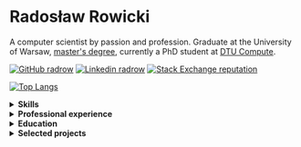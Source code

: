 # Radosław Rowicki

A computer scientist by passion and profession. Graduate at the University of Warsaw, [master's degree](https://github.com/radrow/masters-thesis), currently a PhD student at [DTU Compute](https://www.compute.dtu.dk/).

[![GitHub radrow](https://img.shields.io/github/followers/radrow?label=follow&style=social&cacheSeconds=86400)](https://github.com/radrow)
[![Linkedin radrow](https://img.shields.io/badge/-Linkedin-blue?style=flat-square&logo=Linkedin&logoColor=white&link=https://www.linkedin.com/in/radrow-85ab63b4&cacheSeconds=864000)](https://www.linkedin.com/in/radrow)
[![Stack Exchange reputation](https://img.shields.io/stackexchange/stackoverflow/r/4400060)](https://stackoverflow.com/users/4400060/radrow?tab=profile)

[![Top Langs](https://github-readme-stats.vercel.app/api/top-langs/?username=radrow&layout=compact&hide=TeX,HTML&theme=dark)](https://github.com/anuraghazra/github-readme-stats)


<details>
<summary><b>Skills</b></summary>
  
### Areas

- Functional programming
- Compiler construction
- Type theory
- Blockchain
- Formal verification

### Technologies & lanugages

- **Advanced:** Haskell, Erlang
- **Semi-advanced:** C#, Rust
- **Intermediate:** Python, Prolog, Coq

### Natural languages

- **Mothertongue:** Polish
- **Fluent:** English
- **Communicative:** German
  
<hr>
</details>

<details>
<summary><b>Professional experience</b></summary>

### 2023–present — PhD Student at **DTU Compute**

- Researching methods for verification of distributed systems
- Teaching assistance in computer science master's courses
  
### 2019–present — Erlang Developer at **æternity blockchain**

- Developing a compiler for a smart contract language
- Developing tooling for smart contract development
- Developing a virtual machine for smart contracts
- Conducting technical interviews and onboarding new members
  
### 2021–2022 — Software Engineer at **Microsoft Corporation**

- Developed the server behind Business Central 365
- Maintained site reliability
  
### 2018 — Haskell & Elm Developer Intern at **Vacation Labs**
  
- Introduced a new booking infra for the company's services
- Introduced Elm to the codebase

<hr>
</details>

<details>
<summary><b>Education</b></summary>

### 2023–2026 (est.) Technical University of Denmark

- Research project: "Hyben - Hybrid Verification of Heterogeneous Message-Passing Applications"

### 2019–2022 University of Warsaw

Master's degree in computer science.
  
- Thesis: [Liquid types for verification of smart contracts](https://students.mimuw.edu.pl/~radrow/master.pdf)
- Grade: Very Good (5 in a 2–5 scale)
  
### 2020–2021 Ludwig Maximilian University of Munich

Student exchange programme

### 2016–2019 University of Warsaw

Bachelor's degree in computer science
  
- Thesis: [Variational autoencoder for collaborative filtering - implementation and performance optimization](https://students.mimuw.edu.pl/~radrow/bachelor.pdf)
- Grade: Good (4 in a 2–5 scale)

<hr>
</details>


<details>
<summary><b>Selected projects</b></summary>

### Work related

- [`aesophia`](https://github.com/aeternity/aesophia) — I took part in development of the Sophia language for the [æternity blockchain](aeternity.com) smart contract development.
- [`aerepl`](https://github.com//aeternity/aerepl) — A Read-Eval-Print Loop for the Sophia language.
- [`erlscripten`](https://github.com/erlscripten/erlscripten) — I took key part in the erlscripten project, which aims to port Erlang applications to the frontend by transpiling it into [PureScript](https://www.purescript.org/).
- [`erlscripten/purescript`](https://github.com/erlscripten/purescript) — For the erlscripten project I did a lot of tinkering in the source generator and optimizer of PureScript. My work resulted in a few contributions to the original project.
  
### University related

- [`radlang`](https://github.com/radrow/radlang) — An interpreter of a Haskell-like language. Supports type classes, full type inference, higher kinded types, `for` notation for monads and lazy evaluation.
- [`latte`](https://github.com/radrow/latte) — An x86 compiler for a Java-like OOP language. Implements class inheritance, polymorphism via virtual methods and some simple optimization techniques.
- [`satisfaction`](https://github.com/radrow/satisfaction) — A SAT solver implementing CDCL and DPLL algorithms written in Rust as an assessment task for courses at LMU. 
- [`VAE-CF`](https://github.com/mkfilipiuk/VAE-CF) — Bachelor's thesis project. A variational autoencoder for collaborative filtering written in [Tensorflow](https://www.tensorflow.org/). Created in cooperation with NVIDIA Corporation to optimize it for their hardware and infrastructure.
- [`tftp-client-coq`](https://github.com/radrow/tftp-client-coq) — A TFTP client written in Coq/OCaml. Provides proofs for compliance with the RFC standard.
- [`Tiny-Semantics`](https://github.com/radrow/Tiny-Semantics) — A simple CPS-styled interpreter of an imperative language written in Haskell.
- [`instant-compiler`](https://github.com/radrow/instant-compiler) — A calculator-like language compiler that targets LLVM and JVM.
  
### Independent / personal
  
- [`i3hloc`](https://github.com/radrow/i3hloc2) — A customizable, parallelized scheduler for the [`i3status`](i3/i3status) status bar for i3 WM. Written in Haskell.
- [`fizzbuzz-coq`](https://github.com/radrow/fizzbuzz-coq) — A super defensive joke implementation of the [Fizz Buzz](https://en.wikipedia.org/wiki/Fizz_buzz) problem written as a sophisticated proposal to the [state-of-the-art implementation](https://github.com/EnterpriseQualityCoding/FizzBuzzEnterpriseEdition). Written in Coq to prove correctness of every step of the algorithm. Obfuscation warning. 
- [`blockchain-toy`](https://github.com/radrow/blockchain-toy) — A simple centralized blockchain implementation written in Haskell.
- [`Iris`](https://github.com/jaedb/Iris) — I provided the Iris Mopidy frontend with Polish localization.

<hr/>
</details>
